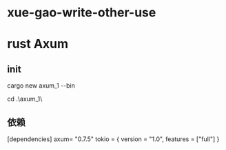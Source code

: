 # xue-gao-write-other-use

# rust Axum
## init
cargo new axum_1 --bin

cd .\axum_1\

## 依赖
[dependencies]
axum= "0.7.5"
tokio = { version = "1.0", features = ["full"] }









